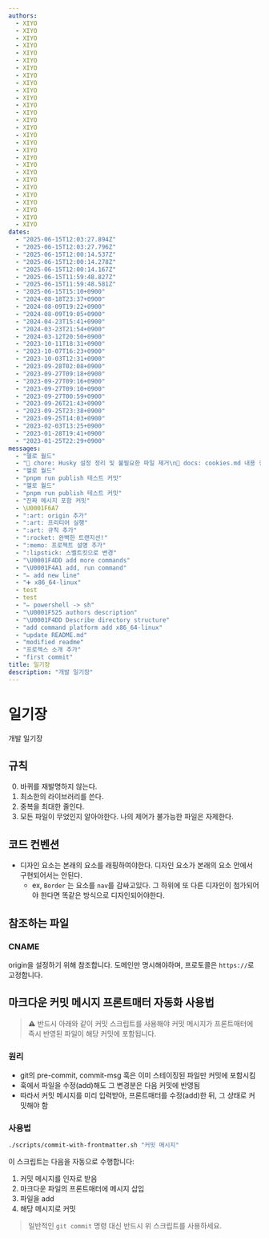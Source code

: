 ```yaml
---
authors:
  - XIYO
  - XIYO
  - XIYO
  - XIYO
  - XIYO
  - XIYO
  - XIYO
  - XIYO
  - XIYO
  - XIYO
  - XIYO
  - XIYO
  - XIYO
  - XIYO
  - XIYO
  - XIYO
  - XIYO
  - XIYO
  - XIYO
  - XIYO
  - XIYO
  - XIYO
  - XIYO
  - XIYO
  - XIYO
  - XIYO
  - XIYO
  - XIYO
dates:
  - "2025-06-15T12:03:27.894Z"
  - "2025-06-15T12:03:27.796Z"
  - "2025-06-15T12:00:14.537Z"
  - "2025-06-15T12:00:14.278Z"
  - "2025-06-15T12:00:14.167Z"
  - "2025-06-15T11:59:48.827Z"
  - "2025-06-15T11:59:48.581Z"
  - "2025-06-15T15:10+0900"
  - "2024-08-18T23:37+0900"
  - "2024-08-09T19:22+0900"
  - "2024-08-09T19:05+0900"
  - "2024-04-23T15:41+0900"
  - "2024-03-23T21:54+0900"
  - "2024-03-12T20:50+0900"
  - "2023-10-11T18:31+0900"
  - "2023-10-07T16:23+0900"
  - "2023-10-03T12:31+0900"
  - "2023-09-28T02:08+0900"
  - "2023-09-27T09:18+0900"
  - "2023-09-27T09:16+0900"
  - "2023-09-27T09:10+0900"
  - "2023-09-27T00:59+0900"
  - "2023-09-26T21:43+0900"
  - "2023-09-25T23:38+0900"
  - "2023-09-25T14:03+0900"
  - "2023-02-03T13:25+0900"
  - "2023-01-28T19:41+0900"
  - "2023-01-25T22:29+0900"
messages:
  - "헬로 월드"
  - "🧹 chore: Husky 설정 정리 및 불필요한 파일 제거\n📝 docs: cookies.md 내용 정리 및 프론트매터 업데이트 로직 개선"
  - "헬로 월드"
  - "pnpm run publish 테스트 커밋"
  - "헬로 월드"
  - "pnpm run publish 테스트 커밋"
  - "진짜 메시지 포함 커밋"
  - \U0001F6A7
  - ":art: origin 추가"
  - ":art: 프리티어 실행"
  - ":art: 규칙 추가"
  - ":rocket: 완벽한 트랜지션!"
  - ":memo: 프로젝트 설명 추가"
  - ":lipstick: 스벨트킷으로 변경"
  - "\U0001F4DD add more commands"
  - "\U0001F4A1 add, run command"
  - "✏️ add new line"
  - "➕ x86_64-linux"
  - test
  - test
  - "✏️ powershell -> sh"
  - "\U0001F525 authors description"
  - "\U0001F4DD Describe directory structure"
  - "add command platform add x86_64-linux"
  - "update README.md"
  - "modified readme"
  - "프로젝스 소개 추가"
  - "first commit"
title: 일기장
description: "개발 일기장"
---
```

# 일기장

개발 일기장

## 규칙

0. 바퀴를 재발명하지 않는다.
1. 최소한의 라이브러리를 쓴다.
2. 중복을 최대한 줄인다.
3. 모든 파일이 무었인지 알아야한다. 나의 제어가 불가능한 파일은 자제한다.

## 코드 컨벤션

- 디자인 요소는 본래의 요소를 래핑하여야한다. 디자인 요소가 본래의 요소 안에서 구현되어서는 안된다.
  - ex, `Border` 는 요소를 `nav`를 감싸고있다. 그 하위에 또 다른 디자인이 첨가되어야 한다면 똑같은 방식으로 디자인되어야한다.

## 참조하는 파일

### CNAME

origin을 설정하기 위해 참조합니다.
도메인만 명시해야하며, 프로토콜은 `https://`로 고정합니다.

<!-- Husky 테스트를 위한 주석 -->

## 마크다운 커밋 메시지 프론트매터 자동화 사용법

> ⚠️ 반드시 아래와 같이 커밋 스크립트를 사용해야 커밋 메시지가 프론트매터에 즉시 반영된 파일이 해당 커밋에 포함됩니다.

### 원리
- git의 pre-commit, commit-msg 훅은 이미 스테이징된 파일만 커밋에 포함시킴
- 훅에서 파일을 수정(add)해도 그 변경분은 다음 커밋에 반영됨
- 따라서 커밋 메시지를 미리 입력받아, 프론트매터를 수정(add)한 뒤, 그 상태로 커밋해야 함

### 사용법

```sh
./scripts/commit-with-frontmatter.sh "커밋 메시지"
```

이 스크립트는 다음을 자동으로 수행합니다:
1. 커밋 메시지를 인자로 받음
2. 마크다운 파일의 프론트매터에 메시지 삽입
3. 파일을 add
4. 해당 메시지로 커밋

> 일반적인 `git commit` 명령 대신 반드시 위 스크립트를 사용하세요.
